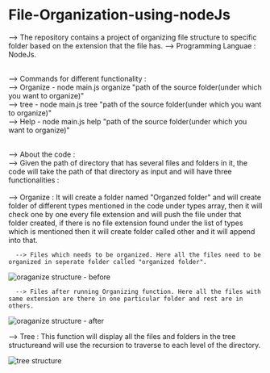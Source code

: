 # File-Organization-using-nodeJs

--> The repository contains a project of organizing file structure to specific folder based on the extension that the file has.
--> Programming Languae : NodeJs. <br><br>

--> Commands for different functionality : <br>
   --> Organize - node main.js organize "path of the source folder(under which you want to organize)" <br>
   --> tree - node main.js tree "path of the source folder(under which you want to organize)" <br>
   --> Help - node main.js help "path of the source folder(under which you want to organize)" <br><br>
   
--> About the code : <br>
  --> Given the path of directory that has several files and folders in it, the code will take the path of that directory as input and will have three functionalities : <br><br>
    --> Organize : It will create a folder named "Organzed folder" and will create folder of different types mentioned in the code under types array, then it will check one by one every file extension and will push the file under that folder created, if there is no file extension found under the list of types which is mentioned then it will create folder called other and it will append into that.
      
      --> Files which needs to be organized. Here all the files need to be organized in seperate folder called "organized folder".
      
![oraganize structure - before](https://github.com/siddhapurahet/File-Organization-using-nodeJs/assets/84630752/eed91e45-424c-4d57-b0d2-c16693ceb0a7)



      --> Files after running Organizing function. Here all the files with same extension are there in one particular folder and rest are in others.

  ![oraganize structure - after](https://github.com/siddhapurahet/File-Organization-using-nodeJs/assets/84630752/0d1abcac-587e-4dde-987c-473834c3d2a9)



   --> Tree : This function will display all the files and folders in the tree structureand will use the recursion to traverse to each level of the directory. 
   

![tree structure](https://github.com/siddhapurahet/File-Organization-using-nodeJs/assets/84630752/897e9aee-5163-4fc3-9ae5-54e329983c2f)


  



